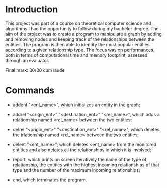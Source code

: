 # Introduction
This project was part of a course on theoretical computer science and algorithms I had the opportunity to follow during my bachelor degree.
The aim of the project was to create a program to manipulate a graph by adding and removing nodes and keeping track of the relationships between the entities. The program is then able to identify the most popular entities according to a given relationship type.
The focus was on performances, both in terms of computational time and memory footprint, assessed through an evaluator.

Final mark: 30/30 cum laude

# Commands

- addent "<ent_name>", which initializes an entity in the graph;

- addrel "<origin_ent>" "<destination_ent>" "<rel_name>", which adds a relationship named <rel_name> between the two entities;

- delrel "<origin_ent>" "<destination_ent>" "<rel_name>", which deletes the trlationship named <rel_name> between the two entities;

- delent "<ent_name>", which deletes <ent_name> from the monitored entities and also deletes all the relationships in which it is involved;

- report, which prints on screen iteratively the name of the type of relationship, the entities with the highest incoming relationships of that type and the number of the maximum incoming relationships;

- end, which terminates the program.
 
